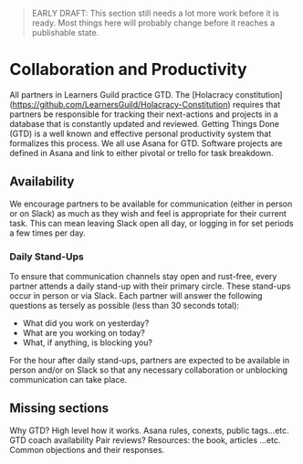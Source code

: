 > EARLY DRAFT: This section still needs a lot more work before it is ready. Most things here will probably change before it reaches a publishable state.

# Collaboration and Productivity

All partners in Learners Guild practice GTD. The [Holacracy constitution] (https://github.com/LearnersGuild/Holacracy-Constitution) requires that partners be responsible for tracking their next-actions and projects in a database that is constantly updated and reviewed. Getting Things Done (GTD) is a well known and effective personal productivity system that formalizes this process. We all use Asana for GTD. Software projects are defined in Asana and link to either pivotal or trello for task breakdown.

## Availability

We encourage partners to be available for communication (either in person or on Slack) as much as they wish and feel is appropriate for their current task. This can mean leaving Slack open all day, or logging in for set periods a few times per day.

### Daily Stand-Ups

To ensure that communication channels stay open and rust-free, every partner attends a daily stand-up with their primary circle. These stand-ups occur in person or via Slack. Each partner will answer the following questions as tersely as possible (less than 30 seconds total):

- What did you work on yesterday?
- What are you working on today?
- What, if anything, is blocking you?

For the hour after daily stand-ups, partners are expected to be available in person and/or on Slack so that any necessary collaboration or unblocking communication can take place.

## Missing sections

Why GTD?
High level how it works.
Asana rules, conexts, public tags...etc.
GTD coach availability
Pair reviews?
Resources: the book, articles ...etc.
Common objections and their responses.
